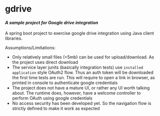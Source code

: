# gdrive
#### *A sample project for Google drive integration*

A spring boot project to exercise google drive integration using Java client libraries.

Assumptions/Limitations:
- Only relatively small files (<5mb) can be used for upload/download. As the project uses direct download
- The service layer junits (basically integration tests) use `installed application` style OAuth2 flow. Thus an auth token will
be downloaded the first time tests are run. This will require to open a link in browser, as printed in console to authenticate
google credentials
- The project does not have a mature UI, or rather any UI worth talking about. The runtime does, however, have a welcome controller to 
perform OAuth using google credentials
- No access security has been developed yet. So the navigation flow is strictly defined to make it work as expected
